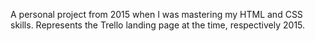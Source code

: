 A personal project from 2015 when I was mastering my HTML and CSS skills. 
Represents the Trello landing page at the time, respectively 2015.
